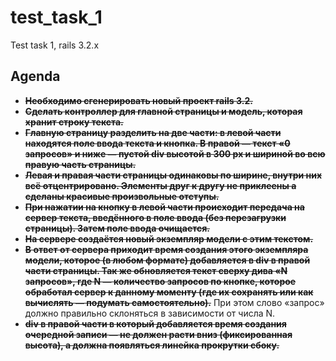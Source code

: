 test_task_1
===========

Test task 1, rails 3.2.x

Agenda
------
 + ~~**Необходимо сгенерировать новый проект rails 3.2.**~~
 + ~~**Сделать контроллер для главной страницы и модель, которая хранит строку текста.**~~
 + ~~**Главную страницу разделить на две части: в левой части находятся поле ввода текста и кнопка. В правой — текст «0 запросов» и ниже — пустой div высотой в 300 px и шириной во всю правую часть страницы.**~~
 + ~~**Левая и правая части страницы одинаковы по ширине, внутри них всё отцентрировано. Элементы друг к другу не приклеены а сделаны красивые произвольные отступы.**~~
 + ~~**При нажатии на кнопку в левой части происходит передача на сервер текста, введённого в поле ввода (без перезагрузки страницы). Затем поле ввода очищается.**~~
 + ~~**На сервере создаётся новый экземпляр модели с этим текстом.**~~
 + ~~**В ответ от сервера приходит время создания этого экземпляра модели, которое (в любом формате) добавляется в div в правой части страницы. Так же обновляется текст сверху дива «N запросов», где N — количество запросов по кнопке, которое обработал сервер к данному моменту (где их сохранять или как вычислять — подумать самостоятельно).**~~ При этом слово «запрос» должно правильно склоняться в зависимости от числа N.
 + ~~**div в правой части в который добавляется время создания очередной записи — не должен расти вниз (фиксированная высота), а должна появляться линейка прокрутки сбоку.**~~

 
